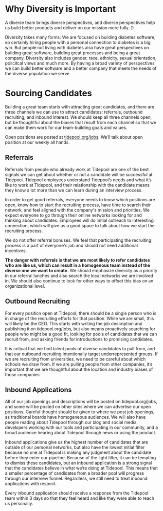 
# Why Diversity is Important

A diverse team brings diverse perspectives, and diverse perspectives help us build better products and deliver on our mission more fully. D

Diversity takes many forms: We are focused on building diabetes software, so certainly hiring people with a personal connection to diabetes is a big win. But people not living with diabetes also have great perspectives on building great software, building great processes and being a great company. Diversity also includes gender, race, ethnicity, sexual orientation, policitcal views and much more. By having a broad variety of perspectives we can build better software and a better company that meets the needs of the diverse population we serve.

# Sourcing Candidates

Building a great team starts with attracting great candidates, and there are three channels we can use to attract candidates: referrals, outbound recruiting, and inbound interest.  We should keep all three channels open, but be thoughtful about the biases that result from each channel so that we can make them work for our team-building goals and values.

Open positions are posted at [tidepool.org/jobs](https://tidepool.org/jobs). We’ll talk about open position at our weekly all hands.

## Referrals

Referrals from people who already work at Tidepool are one of the best signals we can get about whether or not a candidate will be successful at Tidepool. Tidepool employees understand Tidepool’s needs and what it’s like to work at Tidepool, and their relationship with the candidate means they know a lot more than we can learn during an interview process.

In order to get good referrals, everyone needs to know which positions are open, know how to start the recruiting process, have time to search their network, and feel aligned with the company's mission and priorities. We expect everyone to go through their online networks looking for and thinking about candidates. Employees will do initial outreach to interesting connection, which will give us a good space to talk about how we start the recruiting process.

We do not offer referral bonuses. We feel that participating the recruiting process is a part of everyone's job and should not need additional incentives.

**The danger with referrals is that we are most likely to refer candidates who are like us, which can result in a homogenous team instead of the diverse one we want to create.** We should emphasize diversity as a priority in our referral lunches and also search the local networks we are involved in. We should also continue to look for other ways to offset this bias on an organizational level.

## Outbound Recruiting

For every position open at Tidepool, there should be a single person who is in charge of the recruiting efforts for that position. While we are small, this will likely be the CEO. This starts with writing the job description and publishing it on tidepool.org/jobs, but also means proactively searching for people who might be a good fit, looking for pools of candidates that we can recruit from, and asking friends for introductions to promising candidates.

It is critical that we find talent pools of diverse candidates to pull from, and that our outbound recruiting intentionally target underrepresented groups. If we are recruiting from universities, we need to be careful about which schools we draw from. If we are pulling people from other companies, it’s important that we are thoughtful about the location and industry biases of those companies. 

## Inbound Applications

All of our job openings and descriptions will be posted on tidepool.org/jobs, and some will be posted on other sites where we can advertise our open positions. Careful thought should be given to where we post job openings, as traditional boards have homogeneous audiences. We will also have people reading about Tidepool through our blog and social media, developers working with our tools and participating in our community, and a broad audience hearing about Tidepool through news or using the product.

Inbound applications give us the highest number of candidates that are outside of our personal networks, but also have the lowest initial filter because no one at Tidepool is making any judgment about the candidate before they enter our pipeline. Because of the light filter, it can be tempting to dismiss these candidates, but an inbound application is a strong signal that the candidates believe in what we’re doing at Tidepool. This means that a smaller percentage of candidates from a broader pool will progress through our interview funnel. Regardless, we still need to treat inbound applications with respect. 

Every inbound application should receive a response from the Tidepool team within 3 days so that they feel heard and like they were able to reach us personally.
